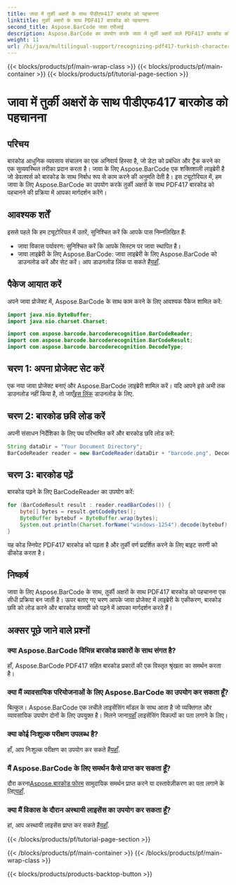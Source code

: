 ```yaml
---
title: जावा में तुर्की अक्षरों के साथ पीडीएफ417 बारकोड को पहचानना
linktitle: तुर्की अक्षरों के साथ PDF417 बारकोड को पहचानना
second_title: Aspose.BarCode जावा एपीआई
description: Aspose.BarCode का उपयोग करके जावा में तुर्की अक्षरों वाले PDF417 बारकोड को पहचानने का तरीका जानें। आसान एकीकरण और शक्तिशाली डिकोडिंग क्षमताएं।
weight: 11
url: /hi/java/multilingual-support/recognizing-pdf417-turkish-characters/
---
```


{{< blocks/products/pf/main-wrap-class >}}
{{< blocks/products/pf/main-container >}}
{{< blocks/products/pf/tutorial-page-section >}}

# जावा में तुर्की अक्षरों के साथ पीडीएफ417 बारकोड को पहचानना


## परिचय

बारकोड आधुनिक व्यवसाय संचालन का एक अनिवार्य हिस्सा है, जो डेटा को प्रबंधित और ट्रैक करने का एक सुव्यवस्थित तरीका प्रदान करता है। जावा के लिए Aspose.BarCode एक शक्तिशाली लाइब्रेरी है जो डेवलपर्स को बारकोड के साथ निर्बाध रूप से काम करने की अनुमति देती है। इस ट्यूटोरियल में, हम जावा के लिए Aspose.BarCode का उपयोग करके तुर्की अक्षरों के साथ PDF417 बारकोड को पहचानने की प्रक्रिया में आपका मार्गदर्शन करेंगे।

## आवश्यक शर्तें

इससे पहले कि हम ट्यूटोरियल में उतरें, सुनिश्चित करें कि आपके पास निम्नलिखित हैं:

- जावा विकास पर्यावरण: सुनिश्चित करें कि आपके सिस्टम पर जावा स्थापित है।
-  जावा लाइब्रेरी के लिए Aspose.BarCode: जावा लाइब्रेरी के लिए Aspose.BarCode को डाउनलोड करें और सेट करें। आप डाउनलोड लिंक पा सकते हैं[यहाँ](https://releases.aspose.com/barcode/java/).

## पैकेज आयात करें

अपने जावा प्रोजेक्ट में, Aspose.BarCode के साथ काम करने के लिए आवश्यक पैकेज शामिल करें:

```java
import java.nio.ByteBuffer;
import java.nio.charset.Charset;

import com.aspose.barcode.barcoderecognition.BarCodeReader;
import com.aspose.barcode.barcoderecognition.BarCodeResult;
import com.aspose.barcode.barcoderecognition.DecodeType;
```

## चरण 1: अपना प्रोजेक्ट सेट करें

 एक नया जावा प्रोजेक्ट बनाएं और Aspose.BarCode लाइब्रेरी शामिल करें। यदि आपने इसे अभी तक डाउनलोड नहीं किया है, तो जाएँ[इस लिंक](https://releases.aspose.com/barcode/java/) डाउनलोड के लिए.

## चरण 2: बारकोड छवि लोड करें

अपनी संसाधन निर्देशिका के लिए पथ परिभाषित करें और बारकोड छवि लोड करें:

```java
String dataDir = "Your Document Directory";
BarCodeReader reader = new BarCodeReader(dataDir + "barcode.png", DecodeType.PDF_417);
```

## चरण 3: बारकोड पढ़ें

बारकोड पढ़ने के लिए BarCodeReader का उपयोग करें:

```java
for (BarCodeResult result : reader.readBarCodes()) {
    byte[] bytes = result.getCodeBytes();
    ByteBuffer bytebuf = ByteBuffer.wrap(bytes);
    System.out.println(Charset.forName("windows-1254").decode(bytebuf).toString());
}
```

यह कोड स्निपेट PDF417 बारकोड को पढ़ता है और तुर्की वर्ण प्रदर्शित करने के लिए बाइट सरणी को डीकोड करता है।

## निष्कर्ष

जावा के लिए Aspose.BarCode के साथ, तुर्की अक्षरों के साथ PDF417 बारकोड को पहचानना एक सीधी प्रक्रिया बन जाती है। ऊपर बताए गए चरण आपके जावा प्रोजेक्ट में लाइब्रेरी के एकीकरण, बारकोड छवि को लोड करने और बारकोड सामग्री को पढ़ने में आपका मार्गदर्शन करते हैं।

## अक्सर पूछे जाने वाले प्रश्नों

### क्या Aspose.BarCode विभिन्न बारकोड प्रकारों के साथ संगत है?
हाँ, Aspose.BarCode PDF417 सहित बारकोड प्रकारों की एक विस्तृत श्रृंखला का समर्थन करता है।

### क्या मैं व्यावसायिक परियोजनाओं के लिए Aspose.BarCode का उपयोग कर सकता हूँ?
 बिल्कुल। Aspose.BarCode एक लचीले लाइसेंसिंग मॉडल के साथ आता है जो व्यक्तिगत और व्यावसायिक उपयोग दोनों के लिए उपयुक्त है। मिलने जाना[यहाँ](https://purchase.aspose.com/buy) लाइसेंसिंग विकल्पों का पता लगाने के लिए।

### क्या कोई निःशुल्क परीक्षण उपलब्ध है?
 हाँ, आप निःशुल्क परीक्षण का उपयोग कर सकते हैं[यहाँ](https://releases.aspose.com/).

### मैं Aspose.BarCode के लिए समर्थन कैसे प्राप्त कर सकता हूँ?
 दौरा करना[Aspose.बारकोड फोरम](https://forum.aspose.com/c/barcode/13) सामुदायिक समर्थन प्राप्त करने या दस्तावेज़ीकरण का पता लगाने के लिए[यहाँ](https://reference.aspose.com/barcode/java/).

### क्या मैं विकास के दौरान अस्थायी लाइसेंस का उपयोग कर सकता हूँ?
 हां, आप अस्थायी लाइसेंस प्राप्त कर सकते हैं[यहाँ](https://purchase.aspose.com/temporary-license/).

{{< /blocks/products/pf/tutorial-page-section >}}

{{< /blocks/products/pf/main-container >}}
{{< /blocks/products/pf/main-wrap-class >}}

{{< blocks/products/products-backtop-button >}}
